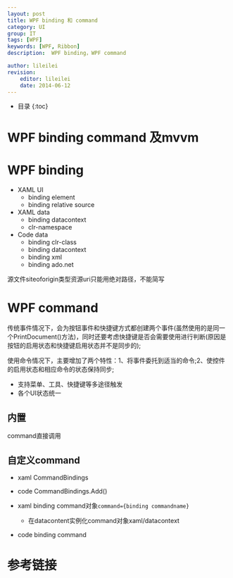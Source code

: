 ```yaml
---
layout: post
title: WPF binding 和 command
category: UI
group: IT
tags: [WPF]
keywords: [WPF, Ribbon]
description:  WPF binding，WPF command

author: lileilei
revision:
    editor: lileilei
    date: 2014-06-12
---
```


* 目录
{:toc}

# WPF binding command 及mvvm


# WPF binding

+ XAML UI
    - binding element
    - binding relative source
+ XAML data
    - binding datacontext
    - clr-namespace
+ Code data
    - binding clr-class
    - binding datacontext
    - binding xml
    - binding ado.net

源文件siteoforigin类型资源uri只能用绝对路径，不能简写

# WPF command

传统事件情况下，会为按钮事件和快捷键方式都创建两个事件(虽然使用的是同一个PrintDocument()方法)，同时还要考虑快捷键是否会需要使用进行判断(原因是按钮的启用状态和快捷键启用状态并不是同步的);

使用命令情况下，主要增加了两个特性：1、将事件委托到适当的命令;2、使控件的启用状态和相应命令的状态保持同步;

+ 支持菜单、工具、快捷键等多途径触发
+ 各个UI状态统一

## 内置

command直接调用

## 自定义command

+ xaml CommandBindings

+ code CommandBindings.Add()

+ xaml binding command对象`command={binding commandname}`
    - 在datacontent实例化command对象xaml/datacontext

+ code binding command



# 参考链接

